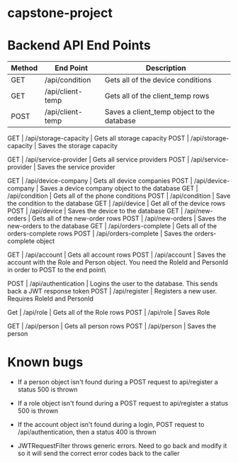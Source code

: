 # capstone-project

# Backend API End Points
Method        |   End Point    | Description
------------- | -------------  | -----------
GET           | /api/condition | Gets all of the device conditions
GET           | /api/client-temp | Gets all of the client_temp rows
POST          | /api/client-temp | Saves a client_temp object to the database

GET           | /api/storage-capacity | Gets all storage capacity
POST          | /api/storage-capacity | Saves the storage capacity

GET           | /api/service-provider | Gets all service providers
POST          | /api/service-provider | Saves the service provider 

GET           | /api/device-company | Gets all device companies
POST          | /api/device-company | Saves a device company object to the database
GET           | /api/condition      | Gets all of the phone conditions
POST          | /api/condition      | Save the condition to the database
GET           | /api/device         | Get all of the device rows 
POST          | /api/device         | Saves the device to the database 
GET           | /api/new-orders     | Gets all of the new-order rows 
POST          | /api/new-orders     | Saves the new-orders to the database
GET           | /api/orders-complete | Gets all of the orders-complete rows
POST          | /api/orders-complete | Saves the orders-complete object 

GET           | /api/account | Gets all account rows 
POST          | /api/account | Saves the account with the Role and Person object. You need the RoleId and PersonId in order to POST to the end point\

POST          | /api/authentication | Logins the user to the database. This sends back a JWT response token
POST          | /api/register       | Registers a new user. Requires RoleId and PersonId

Get           | /api/role           | Gets all of the Role rows 
POST          | /api/role           | Saves Role 



GET           | /api/person | Gets all person rows 
POST          | /api/person | Saves the person 




# Known bugs
- If a person object isn't found during a POST request to api/register a status 500 is thrown
- If a role object isn't found during a POST request to api/register a status 500 is thrown
- If the account object isn't found during a login, POST request to /api/authentication, then a status 400 is thrown 

- JWTRequestFilter throws generic errors. Need to go back and modify it so it will send the correct error codes
back to the caller